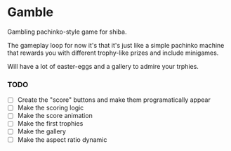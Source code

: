 # Gamble

Gambling pachinko-style game for shiba.

The gameplay loop for now it's that it's just like a simple pachinko machine 
that rewards you with different trophy-like prizes and include minigames.

Will have a lot of easter-eggs and a gallery to admire your trphies.

### TODO
- [ ] Create the "score" buttons and make them programatically appear
- [ ] Make the scoring logic
- [ ] Make the score animation
- [ ] Make the first trophies
- [ ] Make the gallery
- [ ] Make the aspect ratio dynamic
